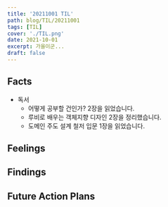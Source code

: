 ```yaml
---
title: '20211001 TIL'
path: blog/TIL/20211001
tags: [TIL]
cover: './TIL.png'
date: 2021-10-01
excerpt: 가을이군...
draft: false
---
```


## Facts

- 독서
  - 어떻게 공부할 건인가? 2장을 읽었습니다.
  - 루비로 배우는 객체지향 디자인 2장을 정리했습니다.
  - 도메인 주도 설계 철저 입문 1장을 읽었습니다.

## Feelings

## Findings

## Future Action Plans
